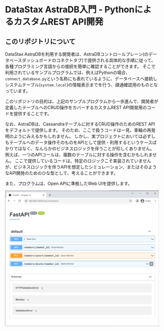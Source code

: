 # DataStax AstraDB入門 - PythonによるカスタムREST API開発

## このリポジトリについて

DataStax AstraDBを利用する開発者は、AstraDBコントロールプレーン(のデータベースダッシュボードのコネクトタブ)で提供される具体的な手順に従って、
各種プログラミング言語からの接続を簡単に確認することができます。
そこで利用されているサンプルプログラムでは、例えばPythonの場合、`connect_database.py`という名称にも表れているように、データベースへ接続しシステムテーブル(`system.local`)の情報表示までを行う、疎通確認用のものとなっています。

このリポジトリの目的は、上記のサンプルプログラムから一歩進んで、開発者が定義したテーブルへのCRUD操作をカバーするカスタムREST API開発用のコードを提供することです。

なお、AstraDBは、Cassandraテーブルに対するCRUD操作のためのREST APIをデフォルトで提供します。
そのため、ここで扱うコードは一見、車輪の再発明のようにみえるかもしれません。
しかし、実プロジェクトにおいては必ずしもテーブルへのデータ操作そのものをAPIとして提供・利用するというケースばかりではなく、なんらかのビジネスロジックを伴うことが珍しくありません。
例えば、一つのAPIコールは、複数のテーブルに対する操作を含むかもしれません。
ここで提供しているコードは、特定のロジックこそ実装されていませんが、ビジネスロジックを伴うAPIを想定したシミュレーション、またはそのようなAPI開発のためのひな型として、考えることができます。

また、プログラムは、Open APIに準拠したWeb UIを提供します。

![Web UI](./ui.jpg)
